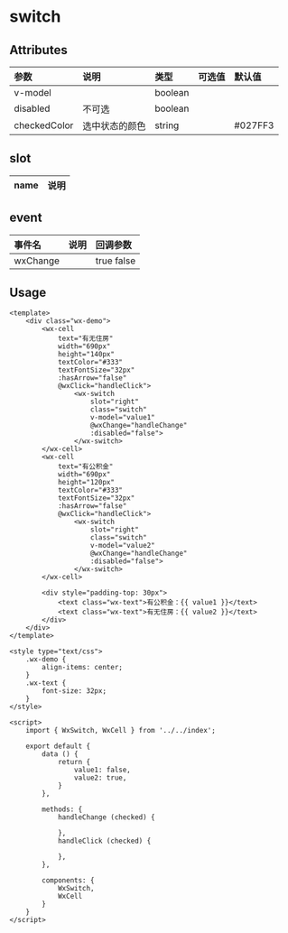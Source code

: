 # switch

## Attributes

| 参数 | 说明 | 类型 | 可选值 | 默认值 |
| :--- | :--- | :--- | :--- | :--- |
| v-model |  | boolean |  |  |
| disabled | 不可选 | boolean |  |  |
| checkedColor | 选中状态的颜色 | string |  | \#027FF3 |

## slot

| name | 说明 |
| :--- | :--- |


## event

| 事件名 | 说明 | 回调参数 |
| :--- | :--- | :--- |
| wxChange |  | true false |

## Usage

```
<template>
    <div class="wx-demo">
        <wx-cell 
            text="有无住房"
            width="690px"
            height="140px"
            textColor="#333"
            textFontSize="32px"
            :hasArrow="false"
            @wxClick="handleClick">
                <wx-switch 
                    slot="right"
                    class="switch" 
                    v-model="value1" 
                    @wxChange="handleChange" 
                    :disabled="false">
                </wx-switch>
        </wx-cell>
        <wx-cell 
            text="有公积金"
            width="690px"
            height="120px"
            textColor="#333"
            textFontSize="32px"
            :hasArrow="false"
            @wxClick="handleClick">
                <wx-switch 
                    slot="right"
                    class="switch" 
                    v-model="value2" 
                    @wxChange="handleChange" 
                    :disabled="false">
                </wx-switch>
        </wx-cell>

        <div style="padding-top: 30px">
            <text class="wx-text">有公积金：{{ value1 }}</text>
            <text class="wx-text">有无住房：{{ value2 }}</text>
        </div>
    </div>
</template>

<style type="text/css">
    .wx-demo {
        align-items: center;
    }
    .wx-text {
        font-size: 32px;
    }
</style>

<script>
    import { WxSwitch, WxCell } from '../../index';

    export default {
        data () {
            return {
                value1: false,
                value2: true,
            }
        },

        methods: {
            handleChange (checked) {

            },
            handleClick (checked) {

            },
        },

        components: {
            WxSwitch,
            WxCell
        }
    }
</script>
```



